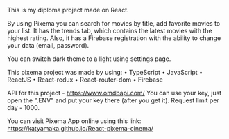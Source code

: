 This is my diploma project made on React.

By using Pixema you can search for movies by title, add favorite movies to your list.
It has the trends tab, which contains the latest movies with the highest rating.
Also, it has a Firebase registration with the ability to change your data (email, password).

You can switch dark theme to a light using settings page.

This pixema project was made by using:
• TypeScript
• JavaScript
• ReactJS
• React-redux
• React-router-dom
• Firebase

API for this project - https://www.omdbapi.com/
You can use your key, just open the ".ENV" and put your key there (after you get it). Request limit per day - 1000.

You can visit Pixema App online using this link: https://katyamaka.github.io/React-pixema-cinema/
